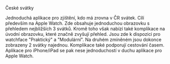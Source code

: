 České svátky

Jednoduchá aplikace pro zjištění, kdo má zrovna v ČR svátek. Cílí především na Apple Watch. Zde obsahuje jednoduchou obrazovku s přehledem nejbližších 3 svátků. Kromě toho však nabízí také komplikace na úvodní obrazovku, které značně zvyšují přehled. Jsou zde k dispozici pro watchface "Praktický" a "Modulární". Na druhém zmíněném jsou dokonce zobrazeny 2 svátky najednou. Komplikace také podporují cestování časem.
Aplikace pro iPhone/iPad se pak nese jednoduchostí v duchu aplikace pro Apple Watch.
